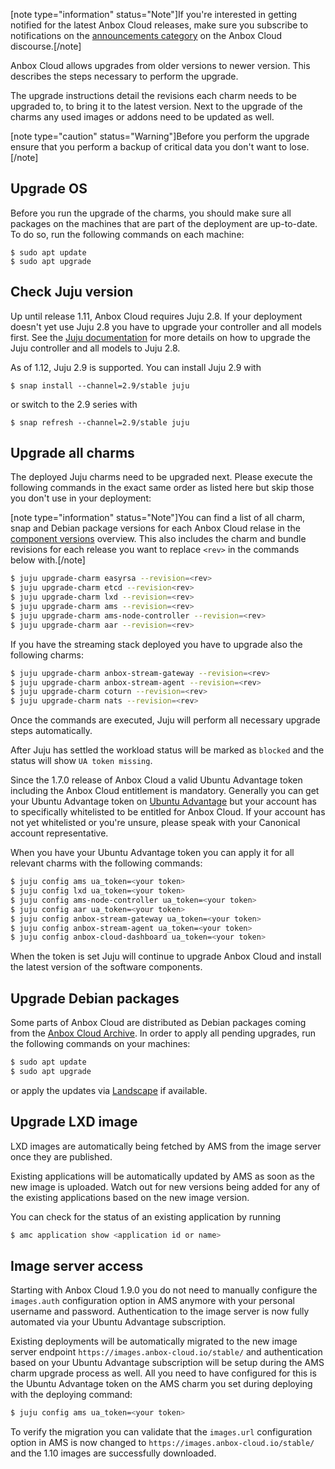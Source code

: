 [note type="information" status="Note"]If you're interested in getting notified for the latest Anbox Cloud releases, make sure you subscribe to notifications on the [announcements category](https://discourse.ubuntu.com/c/anbox-cloud/announcements/55) on the Anbox Cloud discourse.[/note]

Anbox Cloud allows upgrades from older versions to newer version. This describes the steps necessary to perform the upgrade.

The upgrade instructions detail the revisions each charm needs to be upgraded to, to bring it to the latest version. Next to the upgrade of the charms any used images or addons need to be updated as well.

[note type="caution" status="Warning"]Before you perform the upgrade ensure that you perform a backup of critical data you don't want to lose.[/note]

## Upgrade OS

Before you run the upgrade of the charms, you should make sure all packages on the machines that are part of the deployment are up-to-date. To do so, run the following commands on each machine:

    $ sudo apt update
    $ sudo apt upgrade

<a name="juju-version"></a>
## Check Juju version

Up until release 1.11, Anbox Cloud requires Juju 2.8. If your deployment doesn't yet use Juju 2.8 you have to upgrade your controller and all models first. See the [Juju documentation](https://juju.is/docs/upgrading-models) for more details on how to upgrade the Juju controller and all models to Juju 2.8.

As of 1.12, Juju 2.9 is supported. You can install Juju 2.9 with

    $ snap install --channel=2.9/stable juju

or switch to the 2.9 series with

    $ snap refresh --channel=2.9/stable juju

## Upgrade all charms

The deployed Juju charms need to be upgraded next. Please execute the following commands in the exact same order as listed here but skip those you don't use in your deployment:

[note type="information" status="Note"]You can find a list of all charm, snap and Debian package versions for each Anbox Cloud relase in the [component versions](https://discourse.ubuntu.com/t/component-versions/21413) overview. This also includes the charm and bundle revisions for each release you want to replace `<rev>` in the commands below with.[/note]

```bash
$ juju upgrade-charm easyrsa --revision=<rev>
$ juju upgrade-charm etcd --revision<rev>
$ juju upgrade-charm lxd --revision=<rev>
$ juju upgrade-charm ams --revision=<rev>
$ juju upgrade-charm ams-node-controller --revision=<rev>
$ juju upgrade-charm aar --revision=<rev>
```

If you have the streaming stack deployed you have to upgrade also the following charms:

```bash
$ juju upgrade-charm anbox-stream-gateway --revision=<rev>
$ juju upgrade-charm anbox-stream-agent --revision=<rev>
$ juju upgrade-charm coturn --revision=<rev>
$ juju upgrade-charm nats --revision=<rev>
```

Once the commands are executed, Juju will perform all necessary upgrade steps automatically.

After Juju has settled the workload status will be marked as `blocked` and the status will show `UA token missing`.

Since the 1.7.0 release of Anbox Cloud a valid Ubuntu Advantage token including the Anbox Cloud entitlement is mandatory. Generally you can get your Ubuntu Advantage token on [Ubuntu Advantage](https://ubuntu.com/advantage) but your account has to specifically whitelisted to be entitled for Anbox Cloud. If your account has not yet whitelisted or you're unsure, please speak with your Canonical account representative.

When you have your Ubuntu Advantage token you can apply it for all relevant charms with the following commands:

```bash
$ juju config ams ua_token=<your token>
$ juju config lxd ua_token=<your token>
$ juju config ams-node-controller ua_token=<your token>
$ juju config aar ua_token=<your token>
$ juju config anbox-stream-gateway ua_token=<your token>
$ juju config anbox-stream-agent ua_token=<your token>
$ juju config anbox-cloud-dashboard ua_token=<your token>
```

When the token is set Juju will continue to upgrade Anbox Cloud and install the latest version of the software components.

## Upgrade Debian packages

Some parts of Anbox Cloud are distributed as Debian packages coming from the [Anbox Cloud Archive](https://archive.anbox-cloud.io). In order to apply all pending upgrades, run the following commands on your machines:

```bash
$ sudo apt update
$ sudo apt upgrade
```

or apply the updates via [Landscape](https://landscape.canonical.com/) if available.

## Upgrade LXD image

LXD images are automatically being fetched by AMS from the image server once they are published.

Existing applications will be automatically updated by AMS as soon as the new image is uploaded. Watch out for new versions being added for any of the existing applications based on the new image version.

You can check for the status of an existing application by running

```bash
$ amc application show <application id or name>
```

## Image server access

Starting with Anbox Cloud 1.9.0 you do not need to manually configure the `images.auth` configuration option in AMS anymore with your personal username and password. Authentication to the image server is now fully automated via your Ubuntu Advantage subscription.

Existing deployments will be automatically migrated to the new image server endpoint `https://images.anbox-cloud.io/stable/` and authentication based on your Ubuntu Advantage subscription will be setup during the AMS charm upgrade process as well. All you need to have configured for this is the Ubuntu Advantage token on the AMS charm you set during deploying with the deploying command:

```bash
$ juju config ams ua_token=<your token>
```

To verify the migration you can validate that the `images.url` configuration option in AMS is now changed to `https://images.anbox-cloud.io/stable/` and the 1.10 images are successfully downloaded.
